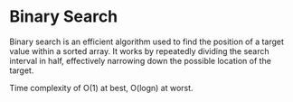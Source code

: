 # Binary Search
Binary search is an efficient algorithm used to find the position of a target value within a sorted array. It works by repeatedly dividing the search interval in half, effectively narrowing down the possible location of the target.

Time complexity of O(1) at best, O(logn) at worst.